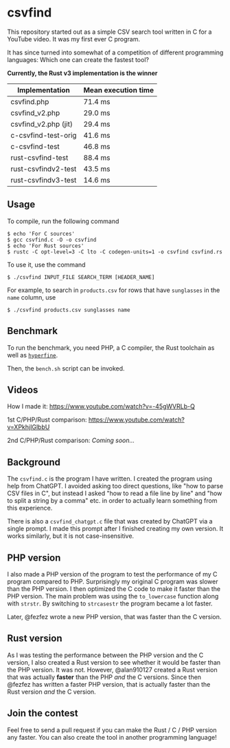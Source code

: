 # csvfind

This repository started out as a simple CSV search tool written in C for a YouTube video. It was my first ever C program.

It has since turned into somewhat of a competition of different programming languages: Which one can create the fastest tool?

**Currently, the Rust v3 implementation is the winner**

| Implementation       | Mean execution time |
| -------------------- | ------------------- |
| csvfind.php          | 71.4 ms             |
| csvfind_v2.php       | 29.0 ms             |
| csvfind_v2.php (jit) | 29.4 ms             |
| c-csvfind-test-orig  | 41.6 ms             |
| c-csvfind-test       | 46.8 ms             |
| rust-csvfind-test    | 88.4 ms             |
| rust-csvfindv2-test  | 43.5 ms             |
| rust-csvfindv3-test  | 14.6 ms             |

## Usage

To compile, run the following command

```console
$ echo 'For C sources'
$ gcc csvfind.c -O -o csvfind
$ echo 'For Rust sources'
$ rustc -C opt-level=3 -C lto -C codegen-units=1 -o csvfind csvfind.rs
```

To use it, use the command

```console
$ ./csvfind INPUT_FILE SEARCH_TERM [HEADER_NAME]
```

For example, to search in `products.csv` for rows that have `sunglasses` in the `name` column, use

```console
$ ./csvfind products.csv sunglasses name
```

## Benchmark

To run the benchmark, you need PHP, a C compiler, the Rust toolchain as well as [`hyperfine`](https://github.com/sharkdp/hyperfine).

Then, the `bench.sh` script can be invoked.

## Videos

How I made it:
https://www.youtube.com/watch?v=-45gWVRLb-Q

1st C/PHP/Rust comparison:
https://www.youtube.com/watch?v=XPkhjIGlbbU

2nd C/PHP/Rust comparison:
_Coming soon..._

## Background

The `csvfind.c` is the program I have written. I created the program using help from ChatGPT. I avoided asking too direct questions, like "how to parse CSV files in C", but instead I asked "how to read a file line by line" and "how to split a string by a comma" etc. in order to actually learn something from this experience.

There is also a `csvfind_chatgpt.c` file that was created by ChatGPT via a single prompt. I made this prompt after I finished creating my own version. It works similarly, but it is not case-insensitive.

## PHP version

I also made a PHP version of the program to test the performance of my C program compared to PHP. Surprisingly my original C program was slower than the PHP version. I then optimized the C code to make it faster than the PHP version. The main problem was using the `to_lowercase` function along with `strstr`. By switching to `strcasestr` the program became a lot faster.

Later, @fezfez wrote a new PHP version, that was faster than the C version.

## Rust version

As I was testing the performance between the PHP version and the C version, I also created a Rust version to see whether it would be faster than the PHP version. It was not. However, @alan910127 created a Rust version that was actually **faster** than the PHP _and_ the C versions. Since then @fezfez has written a faster PHP version, that is actually faster than the Rust version _and_ the C version.

## Join the contest

Feel free to send a pull request if you can make the Rust / C / PHP version any faster. You can also create the tool in another programming language!
